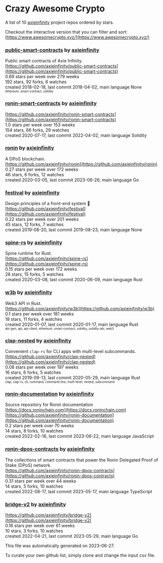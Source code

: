 # Crazy Awesome Crypto
A list of 10 [axieinfinity](https://github.com/axieinfinity) project repos ordered by stars.  

Checkout the interactive version that you can filter and sort: 
[https://www.awesomecrypto.xyz/](https://www.awesomecrypto.xyz/)  


### [public-smart-contracts](https://github.com/axieinfinity/public-smart-contracts) by [axieinfinity](https://github.com/axieinfinity)  
Public smart contracts of Axie Infinity.  
[https://github.com/axieinfinity/public-smart-contracts](https://github.com/axieinfinity/public-smart-contracts)  
0.69 stars per week over 279 weeks  
192 stars, 92 forks, 6 watches  
created 2018-02-18, last commit 2018-04-02, main language None  
<sub><sup>ethereum, smart-contract, solidity</sup></sub>


### [ronin-smart-contracts](https://github.com/axieinfinity/ronin-smart-contracts) by [axieinfinity](https://github.com/axieinfinity)  
  
[https://github.com/axieinfinity/ronin-smart-contracts](https://github.com/axieinfinity/ronin-smart-contracts)  
1.0 stars per week over 153 weeks  
154 stars, 66 forks, 29 watches  
created 2020-07-17, last commit 2022-04-02, main language Solidity  


### [ronin](https://github.com/axieinfinity/ronin) by [axieinfinity](https://github.com/axieinfinity)  
A DPoS blockchain.  
[https://github.com/axieinfinity/ronin](https://github.com/axieinfinity/ronin)  
0.27 stars per week over 172 weeks  
46 stars, 6 forks, 12 watches  
created 2020-03-05, last commit 2023-06-26, main language Go  


### [festival](https://github.com/axieinfinity/festival) by [axieinfinity](https://github.com/axieinfinity)  
Design principles of a front-end system  🎉  
[https://github.com/axieinfinity/festival](https://github.com/axieinfinity/festival)  
0.22 stars per week over 201 weeks  
45 stars, 12 forks, 7 watches  
created 2019-08-20, last commit 2019-08-23, main language None  


### [spine-rs](https://github.com/axieinfinity/spine-rs) by [axieinfinity](https://github.com/axieinfinity)  
Spine runtime for Rust.  
[https://github.com/axieinfinity/spine-rs](https://github.com/axieinfinity/spine-rs)  
0.15 stars per week over 172 weeks  
26 stars, 15 forks, 5 watches  
created 2020-03-08, last commit 2020-06-09, main language Rust  


### [w3b](https://github.com/axieinfinity/w3b) by [axieinfinity](https://github.com/axieinfinity)  
Web3 API in Rust.  
[https://github.com/axieinfinity/w3b](https://github.com/axieinfinity/w3b)  
0.1 stars per week over 181 weeks  
18 stars, 11 forks, 4 watches  
created 2020-01-07, last commit 2020-01-17, main language Rust  
<sub><sup>abi-gen, api, api-client, ethereum, smart-contract, solidity, solidity-abi, web3</sup></sub>


### [clap-nested](https://github.com/axieinfinity/clap-nested) by [axieinfinity](https://github.com/axieinfinity)  
Convenient `clap-rs` for CLI apps with multi-level subcommands.  
[https://github.com/axieinfinity/clap-nested](https://github.com/axieinfinity/clap-nested)  
0.08 stars per week over 197 weeks  
16 stars, 6 forks, 5 watches  
created 2019-09-13, last commit 2020-05-29, main language Rust  
<sub><sup>clap, clap-rs, cli, command, command-line, multi-level, nested, subcommand</sup></sub>


### [ronin-documentation](https://github.com/axieinfinity/ronin-documentation) by [axieinfinity](https://github.com/axieinfinity)  
Source repository for Ronin documentation  
[https://docs.roninchain.com](https://docs.roninchain.com)  
[https://github.com/axieinfinity/ronin-documentation](https://github.com/axieinfinity/ronin-documentation)  
0.2 stars per week over 70 weeks  
14 stars, 8 forks, 10 watches  
created 2022-02-16, last commit 2023-06-22, main language JavaScript  


### [ronin-dpos-contracts](https://github.com/axieinfinity/ronin-dpos-contracts) by [axieinfinity](https://github.com/axieinfinity)  
The collections of smart contracts that power the Ronin Delegated Proof of Stake (DPoS) network.  
[https://github.com/axieinfinity/ronin-dpos-contracts](https://github.com/axieinfinity/ronin-dpos-contracts)  
0.31 stars per week over 44 weeks  
14 stars, 5 forks, 10 watches  
created 2022-08-17, last commit 2023-05-17, main language TypeScript  


### [bridge-v2](https://github.com/axieinfinity/bridge-v2) by [axieinfinity](https://github.com/axieinfinity)  
  
[https://github.com/axieinfinity/bridge-v2](https://github.com/axieinfinity/bridge-v2)  
0.16 stars per week over 61 weeks  
10 stars, 3 forks, 10 watches  
created 2022-04-21, last commit 2023-05-29, main language Go  


This file was automatically generated on 2023-06-27.  

To curate your own github list, simply clone and change the input csv file.  